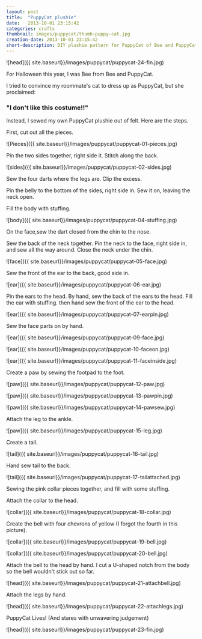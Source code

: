 ```yaml
---
layout: post
title:  "PuppyCat plushie"
date:   2013-10-01 23:15:42
categories: crafts
thumbnail: images/puppycat/thumb-puppy-cat.jpg
creation-date: 2013-10-01 23:15:42
short-description: DIY plushie pattern for PuppyCat of Bee and PuppyCat
---
```


![head]({{ site.baseurl}}/images/puppycat/puppycat-24-fin.jpg)

For Halloween this year, I was Bee from Bee and PuppyCat.

I tried to convince my roommate's cat to dress up as PuppyCat, but she
proclaimed:

### "I don't like this costume!!"

Instead, I sewed my own PuppyCat plushie out of felt. Here are the steps.

First, cut out all the pieces.  

![Pieces]({{ site.baseurl}}/images/puppycat/puppycat-01-pieces.jpg)

Pin the two sides together, right side it. Stitch along the back.

![sides]({{ site.baseurl}}/images/puppycat/puppycat-02-sides.jpg)

Sew the four darts where the legs are. Clip the excess.

Pin the belly to the bottom of the sides, right side in. Sew it on, leaving the neck open.

Fill the body with stuffing.

![body]({{ site.baseurl}}/images/puppycat/puppycat-04-stuffing.jpg)

On the face,sew the dart closed from the chin to the nose.

Sew the back of the neck together.
Pin the neck to the face, right side in, and sew all the way around.  Close the neck under the chin.  

![face]({{ site.baseurl}}/images/puppycat/puppycat-05-face.jpg)

Sew the front of the ear to the back, good side in.

![ear]({{ site.baseurl}}/images/puppycat/puppycat-06-ear.jpg)

Pin the ears to the head. By hand, sew the back of the ears to the head. Fill the ear with stuffing. then hand sew the front of the ear to the head.

![ear]({{ site.baseurl}}/images/puppycat/puppycat-07-earpin.jpg)

Sew the face parts on by hand.

![ear]({{ site.baseurl}}/images/puppycat/puppycat-09-face.jpg)

![ear]({{ site.baseurl}}/images/puppycat/puppycat-10-faceon.jpg)

![ear]({{ site.baseurl}}/images/puppycat/puppycat-11-faceinside.jpg)

Create a paw by sewing the footpad to the foot.

![paw]({{ site.baseurl}}/images/puppycat/puppycat-12-paw.jpg)

![paw]({{ site.baseurl}}/images/puppycat/puppycat-13-pawpin.jpg)

![paw]({{ site.baseurl}}/images/puppycat/puppycat-14-pawsew.jpg)

Attach the leg to the ankle.

![paw]({{ site.baseurl}}/images/puppycat/puppycat-15-leg.jpg)

Create a tail.

![tail]({{ site.baseurl}}/images/puppycat/puppycat-16-tail.jpg)

Hand sew tail to the back.

![tail]({{ site.baseurl}}/images/puppycat/puppycat-17-tailattached.jpg)

Sewing the pink collar pieces together, and fill with some stuffing.

Attach the collar to the head.

![collar]({{ site.baseurl}}/images/puppycat/puppycat-18-collar.jpg)

Create the bell with four chevrons of yellow (I forgot the fourth in this
picture).

![collar]({{ site.baseurl}}/images/puppycat/puppycat-19-bell.jpg)

![collar]({{ site.baseurl}}/images/puppycat/puppycat-20-bell.jpg)

Attach the bell to the head by hand. I cut a U-shaped notch from the
body so the bell wouldn't stick out so far.

![head]({{ site.baseurl}}/images/puppycat/puppycat-21-attachbell.jpg)

Attach the legs by hand.

![head]({{ site.baseurl}}/images/puppycat/puppycat-22-attachlegs.jpg)

PuppyCat Lives! (And stares with unwavering judgement)

![head]({{ site.baseurl}}/images/puppycat/puppycat-23-fin.jpg)

